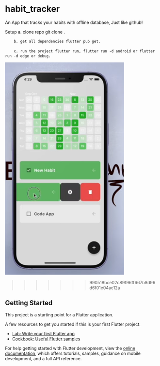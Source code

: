 # habit_tracker

An App that tracks your habits with offline database, Just like github!

Setup
        a. clone repo git clone <repo-name>.

        b. get all dependencies flutter pub get.

        c. run the project flutter run, flutter run -d android or flutter run -d edge or debug.




![Model](https://github.com/Phant0m-a/habit_tracker/blob/master/assets/habittracker.PNG)

>>>>>>> 990518bce02c89f96ff667b8d96d6f01e04ac12a

## Getting Started

This project is a starting point for a Flutter application.

A few resources to get you started if this is your first Flutter project:

- [Lab: Write your first Flutter app](https://docs.flutter.dev/get-started/codelab)
- [Cookbook: Useful Flutter samples](https://docs.flutter.dev/cookbook)

For help getting started with Flutter development, view the
[online documentation](https://docs.flutter.dev/), which offers tutorials,
samples, guidance on mobile development, and a full API reference.

